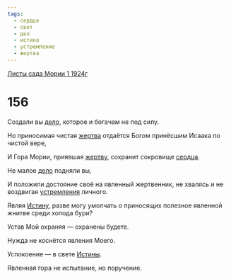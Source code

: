 ```yaml
---
tags:
  - сердце
  - свет
  - дел
  - истина
  - устремление
  - жертва
---
```


[Листы сада Мории 1 1924г](/agni/1924)

# 156
Создали вы [дело](/tag/#дел), которое и богачам не под силу.   

Но приносимая чистая [жертва](/tag/#жертва) отдаётся Богом принёсшим Исаака по чистой вере,   

И Гора Мории, приявшая [жертву](/tag/#жертва), сохранит сокровище [сердца](/tag/#сердце).   

Не малое [дело](/tag/#дел) подняли вы,   

И положили достояние своё на явленный жертвенник, не хвалясь и не воздвигая [устремления](/tag/#устремление) личного.   

Являя [Истину](/tag/#истина), разве могу умолчать о приносящих полезное явленной жнитве среди холода бури?   

Устав Мой охраняя — охранены будете.   

Нужда не коснётся явления Моего.   

Успокоение — в свете [Истины](/tag/#истина).   

Явленная гора не испытание, но поручение.   

